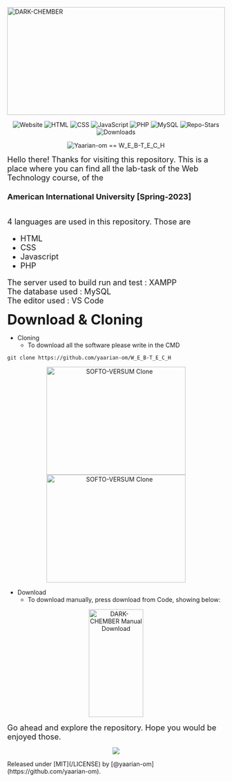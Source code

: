 <!-- Logo -->
<img src="https://raw.githubusercontent.com/yaarian-om/SERVER/be9837f60993399013251b8d4a2ac16eec3ad92d/1010110010/W_E_B-T_E_C_H/w_e_b-t_e_c_h-logo.svg" alt="DARK-CHEMBER" width="100%" height="250"/>

<!-- Badges => Clone_Count, Platform=windows, Language, Stars, DataBase  -->
<p align="center">
    <img src="https://img.shields.io/badge/website-000000?style=for-the-badge&logo=About.me&logoColor=white"alt="Website"/> 
    <img src="https://img.shields.io/badge/HTML-239120?style=for-the-badge&logo=html5&logoColor=white"alt="HTML"/>
    <img src="https://img.shields.io/badge/CSS-239120?&style=for-the-badge&logo=css3&logoColor=white"alt="CSS"/>
    <img src="https://img.shields.io/badge/JavaScript-F7DF1E?style=for-the-badge&logo=javascript&logoColor=black"alt="JavaScript"/>
    <img src="https://img.shields.io/badge/PHP-777BB4?style=for-the-badge&logo=php&logoColor=white"alt="PHP"/>
    <img src="https://img.shields.io/badge/mysql-%2300f.svg?style=for-the-badge&logo=mysql&logoColor=white" alt="MySQL"/> 
    <img src="https://img.shields.io/github/stars/yaarian-om/W_E_B-T_E_C_H?style=social" alt="Repo-Stars"/> 
    <img src="https://img.shields.io/github/downloads/yaarian-om/W_E_B-T_E_C_H/total.svg" alt="Downloads"/> 
</p>

<!-- Badges => Yaarian-OM|Repo-Name  -->
<p align="center">
    <img src="https://img.shields.io/static/v1?label=yaarian-om&message=W_E_B-T_E_C_H&black&logo=github&style=for-the-badge" alt="Yaarian-om == W_E_B-T_E_C_H"/>
</p>

<!-- Chart -->
<!-- <p align="center">
    <img src="https://starchart.cc/yaarian-om/W_E_B-T_E_C_H.svg" alt="Star-Chart"/>
</p> -->

<!-- Short Description -->
<p>
    <font size="+1">
        Hello there! Thanks for visiting this repository. This is a place where you can find all the lab-task of the Web Technology course, of the <h3>American International University [Spring-2023]</h3> <br/>
        4 languages are used in this repository. Those are <br/>
        <ul>
            <li>HTML</li>
            <li>CSS</li>
            <li>Javascript</li>
            <li>PHP</li>
        </ul>
        The server used to build run and test : XAMPP <br/>
        The database used : MySQL <br/>
        The editor used : VS Code <br/>
    </font>
</p>
<!-- Download & Cloning TITLE -->
<p>
    <font size="+3">
        <b>Download & Cloning</b> <br/>
    </font>
</p>

- Cloning
   - To download all the software please write in the CMD

```dotnetcli
git clone https://github.com/yaarian-om/W_E_B-T_E_C_H
```
<p align="center">
    <img src="https://raw.githubusercontent.com/yaarian-om/SERVER/main/1010110010/W_E_B-T_E_C_H/clone.gif" alt="SOFTO-VERSUM Clone" width="80%" height="250" alt="Clone Result"/>
    <img src="https://raw.githubusercontent.com/yaarian-om/SERVER/e2d936e2855250fe6a42f5282d20555a8d3dd886/1010110010/W_E_B-T_E_C_H/webtech_cloning.svg" alt="SOFTO-VERSUM Clone" width="80%" height="250" alt="Clone Result"/>
</p>

<!-- Download -->
- Download
  -  To download manually, press download from Code, showing below:
<p align="center">
    <img src="https://raw.githubusercontent.com/yaarian-om/SERVER/main/1010110010/W_E_B-T_E_C_H/download.gif" alt="DARK-CHEMBER Manual Download" width="50%" height="250"/>
</p>


<!-- Short Description -->
<p>
    <font size="+1">
       Go ahead and explore the repository. Hope you would be enjoyed those.<br/>
    </font>
</p>




<!-- License Badge -->
<p align="center"><img src="https://img.shields.io/badge/License-MIT-black"/></p>
<!-- License Released -->
Released under [MIT](/LICENSE) by [@yaarian-om](https://github.com/yaarian-om).

